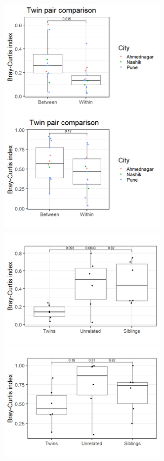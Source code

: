 ![](comparative_analysis_files/figure-markdown_strict/FC-1.png)![](comparative_analysis_files/figure-markdown_strict/FC-2.png)

![](comparative_analysis_files/figure-markdown_strict/twinsib-1.png)![](comparative_analysis_files/figure-markdown_strict/twinsib-2.png)
